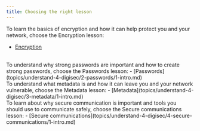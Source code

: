 ```yaml
---
title: Choosing the right lesson
---
```

To learn the basics of encryption and how it can help protect you and your network, choose the Encryption lesson:
- [Encryption](topics/understand-4-digisec/1-encryption/1-intro.md)
<br>
To understand why strong passwords are important and how to create strong passwords, choose the Passwords lesson:
- [Passwords](topics/understand-4-digisec/2-passwords/1-intro.md)
<br>
To understand what metadata is and how it can leave you and your network vulnerable, choose the Metadata lesson:
- [Metadata](topics/understand-4-digisec/3-metadata/1-intro.md)
<br>
To learn about why secure communication is important and tools you should use to communicate safely, choose the Secure communications lesson:
- [Secure communications](topics/understand-4-digisec/4-secure-communications/1-intro.md)
